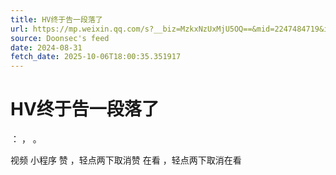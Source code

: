 ```yaml
---
title: HV终于告一段落了
url: https://mp.weixin.qq.com/s?__biz=MzkxNzUxMjU5OQ==&mid=2247484719&idx=1&sn=ab2f9b0cc155e1d00702de1b4765f15d
source: Doonsec's feed
date: 2024-08-31
fetch_date: 2025-10-06T18:00:35.351917
---
```


# HV终于告一段落了

：
，
。

视频
小程序
赞
，轻点两下取消赞
在看
，轻点两下取消在看